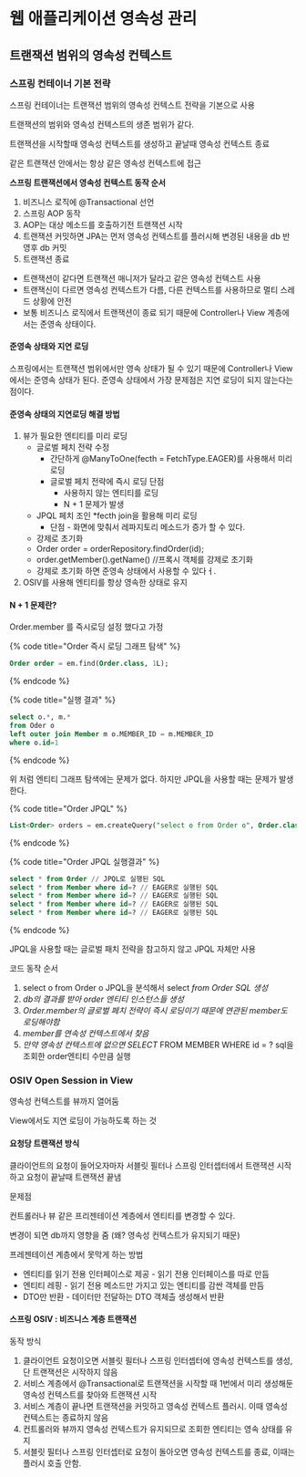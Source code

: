 # 웹 애플리케이션 영속성 관리

## 트랜잭션 범위의 영속성 컨텍스트

### 스프링 컨테이너 기본 전략

스프링 컨테이너는 트랜잭션 범위의 영속성 컨텍스트 전략을 기본으로 사용

트랜잭션의 범위와 영속성 컨텍스트의 생존 범위가 같다.

트랜잭션을 시작할때 영속성 컨텍스트를 생성하고 끝날때 영속성 컨텍스트 종료

같은 트랜잭션 안에서는 항상 같은 영속성 컨텍스트에 접근

 **스프링 트랜잭션에서 영속성 컨텍스트 동작 순서**  

1. 비즈니스 로직에 @Transactional 선언 
2. 스프링 AOP 동작 
3. AOP는 대상 메소드를 호출하기전 트랜잭션 시작 
4. 트랜잭션 커밋하면 JPA는 먼저 영속성 컨텍스트를 플러시해 변경된 내용을 db 반영후 db 커밋 
5. 트랜잭션 종료

* 트랜잭션이 같다면 트랜잭션 매니저가 달라고 같은 영속성 컨텍스트 사용 
* 트랜잭신이 다르면 영속성 컨텍스트가 다름, 다른 컨텍스트를 사용하므로 멀티 스레드 상황에 안전
* 보통 비즈니스 로직에서 트랜잭션이 종료 되기 때문에 Controller나 View 계층에서는 준영속 상태이다.

#### 준영속 상태와 지연 로딩

스프링에서는 트랜잭션 범위에서만 영속 상태가 될 수 있기 때문에 Controller나 View에서는 준영속 상태가 된다. 준영속 상태에서 가장 문제점은 지연 로딩이 되지 않는다는 점이다.

#### 준영속 상태의 지연로딩 해결 방법

1. 뷰가 필요한 엔티티를 미리 로딩
   * 글로벌 페치 전략 수정
     * 간단하게 @ManyToOne\(fecth = FetchType.EAGER\)를 사용해서 미리 로딩
     * 글로벌 페치 전략에 즉시 로딩 단점
       * 사용하지 않는 엔티티를 로딩
       * N + 1 문제가 발생
   * JPQL 페치 조인 \*fecth join을 활용해 미리 로딩
     * 단점 - 화면에 맞춰서 레파지토리 메소드가 증가 할 수 있다.
   * 강제로 초기화
   * Order order = orderRepository.findOrder\(id\);
   * order.getMember\(\).getName\(\) //프록시 객체를 강제로 초기화
   * 강제로 초기화 하면 준영속 상태에서 사용할 수 있다ㅓ.
2. OSIV를 사용해 엔티티를 항상 영속한 상태로 유지

#### N + 1 문제란?

Order.member 를 즉시로딩 설정 했다고 가정

{% code title="Order 즉시 로딩 그래프 탐색" %}
```sql
Order order = em.find(Order.class, 1L);
```
{% endcode %}

{% code title="실행 결과" %}
```sql
select o.*, m.*
from Oder o 
left outer join Member m o.MEMBER_ID = m.MEMBER_ID
where o.id=1
```
{% endcode %}

위 처럼 엔티티 그래프 탐색에는 문제가 없다. 하지만 JPQL을 사용할 때는 문제가 발생한다.

{% code title="Order JPQL" %}
```sql
List<Order> orders = em.createQuery("select o from Order o", Order.class).getResultList();
```
{% endcode %}

{% code title="Order JPQL 실행결과" %}
```sql
select * from Order // JPQL로 실행된 SQL 
select * from Member where id=? // EAGER로 실행된 SQL
select * from Member where id=? // EAGER로 실행된 SQL
select * from Member where id=? // EAGER로 실행된 SQL
select * from Member where id=? // EAGER로 실행된 SQL
```
{% endcode %}

JPQL을 사용할 때는 글로벌 패치 전략을 참고하지 않고 JPQL 자체만 사용

코드 동작 순서

1.  select o from Order o JPQL을 분석해서 select  _from Order SQL 생성_
2. _db의 결과를 받아 order 엔티티 인스턴스들 생성_ 
3. _Order.member의 글로벌 페치 전략이 즉시 로딩이기 때문에 연관된 member도 로딩해야함_ 
4. _member를 연속성 컨텍스트에서 찾음_
5. _만약 영속성 컨텍스트에 없으면 SELECT_  FROM MEMBER WHERE id = ? sql을 조회한 order엔티티 수만큼 실행

### OSIV Open Session in View

영속성 컨텍스트를 뷰까지 열어둠

View에서도 지연 로딩이 가능하도록 하는 것

#### 요청당 트랜잭션 방식

클라이언트의 요청이 들어오자마자 서블릿 필터나 스프링 인터셉터에서 트랜잭션 시작하고 요청이 끝날때 트랜잭션 끝냄

문제점

컨트롤러나 뷰 같은 프리젠테이션 계층에서 엔티티를 변경할 수 있다. 

변경이 되면 db까지 영향을 줌 \(왜? 영속성 컨텍스트가 유지되기 때문\)

프레젠테이션 계층에서 못막게 하는 방법

* 엔티티를 읽기 전용 인터페이스로 제공 - 읽기 전용 인터페이스를 따로 만듬
* 엔티티 레핑 - 읽기 전용 메소드만 가지고 있는 엔티티를 감싼 객체를 만듬
* DTO만 반환 - 데이터만 전달하는 DTO 객체츨 생성해서 반환

#### 스프링 OSIV : 비즈니스 계층 트랜잭션

동작 방식 

1. 클라이언트 요청이오면 서블릿 필터나 스프링 인터셉터에 영속성 컨텍스트를 생성, 단 트랜잭션은 시작하지 않음
2. 서비스 계층에서 @Transactional로 트랜잭션을 시작할 때 1번에서 미리 생성해둔 영속성 컨텍스트를 찾아와 트랜잭션 시작
3. 서비스 계층이 끝나면 트랜잭션을 커밋하고 영속성 컨텍스트 플러시. 이때 영속성 컨텍스트는 종료하지 않음
4. 컨트롤러와 뷰까지 영속성 컨텍스트가 유지되므로 조회한 엔티티는 영속 상태를 유지
5. 서블릿 필터나 스프링 인터셉터로 요청이 돌아오면 영속성 컨텍스트를 종료, 이때는 플러시 호출 안함.

